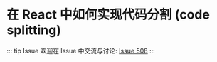 # 在 React 中如何实现代码分割 (code splitting)



::: tip Issue 
 欢迎在 Issue 中交流与讨论: [Issue 508](https://github.com/shfshanyue/Daily-Question/issues/508) 
:::



